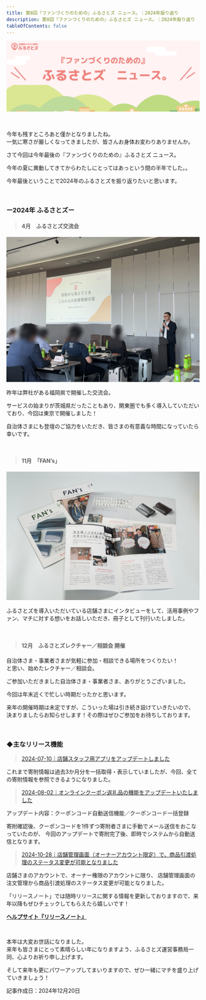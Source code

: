 ```yaml
---
title: 第8回『ファンづくりのための』ふるさとズ ニュース。｜2024年振り返り
description: 第8回『ファンづくりのための』ふるさとズ ニュース。｜2024年振り返り
tableOfContents: false
---
```


![](../../../assets/images/furusatos_news_01.jpg)

<br>

今年も残すところあと僅かとなりましたね。  
一気に寒さが厳しくなってきましたが、皆さんお身体お変わりありませんか。  

さて今回は今年最後の『ファンづくりのための』ふるさとズ ニュース。  

今年の夏に異動してきてからわたしにとってはあっという間の半年でした。。  


今年最後ということで2024年のふるさとズを振り返りたいと思います。  
 

<br>

### ー2024年 ふるさとズー


>#### 4月　ふるさとズ交流会

![](../../../assets/images/info_241220_blog_01.png)

昨年は弊社がある福岡県で開催した交流会。  

サービスの始まりが茨城県だったこともあり、関東圏でも多く導入していただいており、今回は東京で開催しました！  

自治体さまにも登壇のご協力をいただき、皆さまの有意義な時間になっていたら幸いです。  

<br>


>#### 11月　「FAN’s」  

![](../../../assets/images/info_241220_blog_02.png)

ふるさとズを導入いただいている店舗さまにインタビューをして、活用事例やファン、マチに対する想いをお話しいただき、冊子として刊行いたしました。  

<br>


>#### 12月　ふるさとズレクチャー／相談会 開催  

自治体さま・事業者さまが気軽に参加・相談できる場所をつくりたい！  
と思い、始めたレクチャー／相談会。  

ご参加いただきました自治体さま・事業者さま、ありがとうございました。  

今回は年末近くで忙しい時期だったかと思います。  

来年の開催時期は未定ですが、こういった場は引き続き設けていきたいので、  
決まりましたらお知らせします！その際はぜひご参加をお待ちしております。  

<br>


### ◆主なリリース機能  

>[2024-07-10｜店舗スタッフ用アプリをアップデートしました](https://help.furusatos.com/release-notes/2024-07-10-01/)

これまで寄附情報は過去3か月分を一括取得・表示していましたが、今回、全ての寄附情報を参照できるようになりました。  


>[2024-08-02｜オンラインクーポン返礼品の機能をアップデートいたしました](https://help.furusatos.com/release-notes/2024-08-02-01/)

アップデート内容：クーポンコード自動送信機能／クーポンコード一括登録

寄附確認後、クーポンコードを1件ずつ寄附者さまに手動でメール送信をおこなっていたのが、
今回のアップデートで寄附完了後、即時でシステムから自動送信となります。  


>[2024-10-28｜店舗管理画面（オーナーアカウント限定）で、商品引渡処理のステータス変更が可能となりました](https://help.furusatos.com/release-notes/2024-10-28/)

店舗さまのアカウントで、オーナー権限のアカウントに限り、 店舗管理画面の注文管理から商品引渡処理のステータス変更が可能となりました。  



「リリースノート」では随時リリースに関する情報を更新しておりますので、来年以降もぜひチェックしてもらえたら嬉しいです！

[**ヘルプサイト『リリースノート』**](https://help.furusatos.com/release-notes/)


<br>

本年は大変お世話になりました。  
来年も皆さまにとって素晴らしい年になりますよう、ふるさとズ運営事務局一同、心よりお祈り申し上げます。  

そして来年も更にパワーアップしてまいりますので、ぜひ一緒にマチを盛り上げていきましょう！  


記事作成日：2024年12月20日